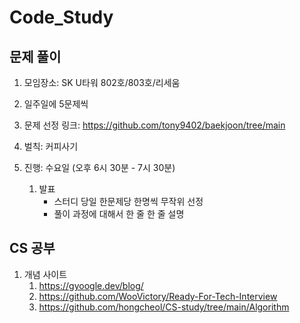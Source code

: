 # Code_Study
## 문제 풀이

1. 모임장소: SK U타워 802호/803호/리세움
2. 일주일에 5문제씩 
3. 문제 선정 링크: https://github.com/tony9402/baekjoon/tree/main
4. 벌칙: 커피사기

5. 진행: 수요일 (오후 6시 30분 - 7시 30분)
    1. 발표
        - 스터디 당일 한문제당 한명씩 무작위 선정
        - 풀이 과정에 대해서 한 줄 한 줄 설명


## CS 공부

1. 개념 사이트
    1. https://gyoogle.dev/blog/
    2. https://github.com/WooVictory/Ready-For-Tech-Interview
    3. https://github.com/hongcheol/CS-study/tree/main/Algorithm
